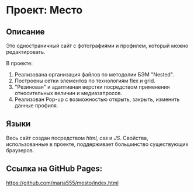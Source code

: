 # Проект: Место

## Описание
Это одностраничный сайт с фотографиями и профилем, который можно редактировать.

В проекте:
1. Реализована организация файлов по методолии БЭМ "Nested".
2. Построены сетки элементов по технологиям flex и grid.
3. "Резиновая" и адаптивная верстки посредством применения относительных величин и медиазапросов.
4. Реализован Pop-up с возможностью открыть, закрыть, изменить данные профиля.

## Языки
Весь сайт создан посредством _html, css_ и _JS_. Свойства,  использованные в проекте, поддерживает большинство существующих браузеров.

## Ссылка на GitHub Pages:
https://github.com/marja555/mesto/index.html
